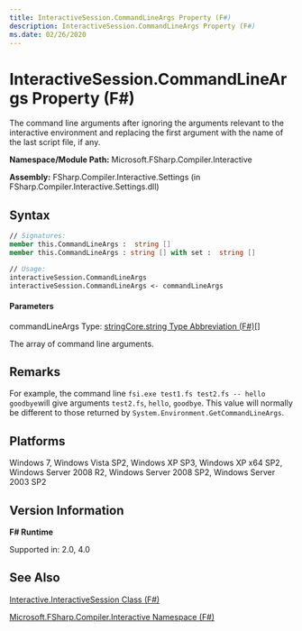 ```yaml
---
title: InteractiveSession.CommandLineArgs Property (F#)
description: InteractiveSession.CommandLineArgs Property (F#)
ms.date: 02/26/2020
---
```


# InteractiveSession.CommandLineArgs Property (F#)

The command line arguments after ignoring the arguments relevant to the interactive environment and replacing the first argument with the name of the last script file, if any.

**Namespace/Module Path:** Microsoft.FSharp.Compiler.Interactive

**Assembly:** FSharp.Compiler.Interactive.Settings (in FSharp.Compiler.Interactive.Settings.dll)

## Syntax

```fsharp
// Signatures:
member this.CommandLineArgs :  string []
member this.CommandLineArgs : string [] with set :  string []

// Usage:
interactiveSession.CommandLineArgs
interactiveSession.CommandLineArgs <- commandLineArgs
```

#### Parameters
commandLineArgs
Type: [string](https://msdn.microsoft.com/library/12b97856-ec80-4f70-a018-afb0753f755a)[Core.string Type Abbreviation &#40;F&#35;&#41;](../core-library-reference/core.string-type-abbreviation-[fsharp].md)[[]](https://msdn.microsoft.com/library/def20292-9aae-4596-9275-b94e594f8493)


The array of command line arguments.

## Remarks
For example, the command line `fsi.exe test1.fs test2.fs -- hello goodbye`will give arguments `test2.fs`, `hello`, `goodbye`. This value will normally be different to those returned by `System.Environment.GetCommandLineArgs`.


## Platforms
Windows 7, Windows Vista SP2, Windows XP SP3, Windows XP x64 SP2, Windows Server 2008 R2, Windows Server 2008 SP2, Windows Server 2003 SP2


## Version Information
**F# Runtime**

Supported in: 2.0, 4.0

## See Also
[Interactive.InteractiveSession Class &#40;F&#35;&#41;](Interactive.InteractiveSession-Class-%5BFSharp%5D.md)

[Microsoft.FSharp.Compiler.Interactive Namespace &#40;F&#35;&#41;](index.md)